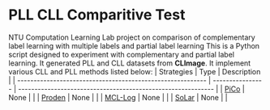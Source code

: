 # PLL CLL Comparitive Test
NTU Computation Learning Lab project on comparison of complementary label learning with multiple labels and partial label learning
This is a Python script designed to experiment with complementary and partial label learning. It generated PLL and CLL datasets from **CLImage**. It implement various CLL and PLL methods listed below:
| Strategies                                                 | Type             | Description                                                  |
| ---------------------------------------------------------- | ---------------- | ------------------------------------------------------------ |
| [PiCo](https://arxiv.org/pdf/1705.07541)                   | None             |                                                              |
| [Proden](https://arxiv.org/pdf/1705.07541)                 | None             |                                                              |
| [MCL-Log](https://arxiv.org/pdf/1705.07541)                | None             |                                                              |
| [SoLar](https://arxiv.org/pdf/1705.07541)                  | None             |                                                              |
